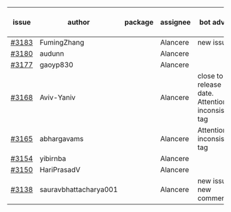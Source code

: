 | issue | author | package | assignee | bot advice | created date of issue | target release date | date from target |
| ------ | ------ | ------ | ------ | ------ | ------ | ------ | :-----: |
| [#3183](https://github.com/Azure/sdk-release-request/issues/3183) | FumingZhang |  | Alancere | new issue. | 09-16 | 09-21 |  |
| [#3180](https://github.com/Azure/sdk-release-request/issues/3180) | audunn |  | Alancere |  | 09-15 | 09-22 |  |
| [#3177](https://github.com/Azure/sdk-release-request/issues/3177) | gaoyp830 |  | Alancere |  | 09-15 | 09-21 |  |
| [#3168](https://github.com/Azure/sdk-release-request/issues/3168) | Aviv-Yaniv |  | Alancere | close to release date.  Attention to inconsistent tag | 09-14 | 09-19 | 2 |
| [#3165](https://github.com/Azure/sdk-release-request/issues/3165) | abhargavams |  | Alancere | Attention to inconsistent tag | 09-14 | 09-20 |  |
| [#3154](https://github.com/Azure/sdk-release-request/issues/3154) | yibirnba |  | Alancere |  | 09-11 | 09-26 |  |
| [#3150](https://github.com/Azure/sdk-release-request/issues/3150) | HariPrasadV |  | Alancere |  | 09-07 | 10-11 |  |
| [#3138](https://github.com/Azure/sdk-release-request/issues/3138) | sauravbhattacharya001 |  | Alancere | new issue. new comment. | 09-02 | 10-17 |  |
